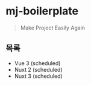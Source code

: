 # mj-boilerplate

> Make Project Easily Again

## 목록

- Vue 3 (scheduled)
- Nuxt 2 (scheduled)
- Nuxt 3 (scheduled)
  
